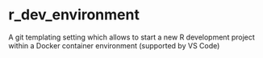 # r_dev_environment
A git templating setting which allows to start a new R development project within a Docker container environment (supported by VS Code)
